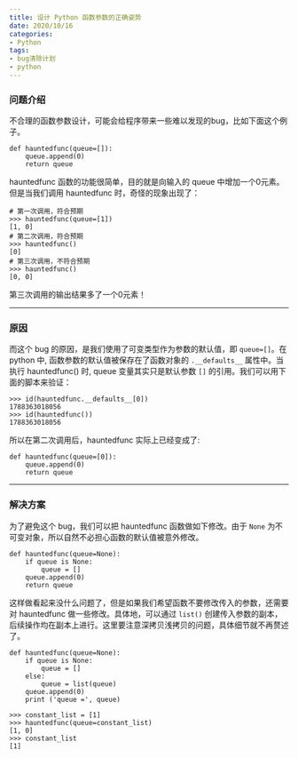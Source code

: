 ```yaml
---
title: 设计 Python 函数参数的正确姿势
date: 2020/10/16
categories: 
- Python
tags:
- bug清除计划 
- python
---
```


   

### 问题介绍


不合理的函数参数设计，可能会给程序带来一些难以发现的bug，比如下面这个例子。

```
def hauntedfunc(queue=[]):
    queue.append(0)
    return queue
```

hauntedfunc 函数的功能很简单，目的就是向输入的 queue 中增加一个0元素。但是当我们调用
hauntedfunc 时，奇怪的现象出现了：

```
# 第一次调用，符合预期
>>> hauntedfunc(queue=[1])
[1, 0]
# 第二次调用，符合预期
>>> hauntedfunc()
[0]
# 第三次调用，不符合预期
>>> hauntedfunc()
[0, 0]
```
第三次调用的输出结果多了一个0元素！

---
### 原因

而这个 bug 的原因，是我们使用了可变类型作为参数的默认值，即 `queue=[]`。在 python 中, 函数参数的默认值被保存在了函数对象的 `.__defaults__` 属性中。当执行 hauntedfunc() 时, queue 变量其实只是默认参数 `[]` 的引用。我们可以用下面的脚本来验证：

```
>>> id(hauntedfunc.__defaults__[0])
1788363018056
>>> id(hauntedfunc())
1788363018056
```

所以在第二次调用后，hauntedfunc 实际上已经变成了:

```
def hauntedfunc(queue=[0]):
    queue.append(0)
    return queue
```

---
### 解决方案
为了避免这个 bug，我们可以把 hauntedfunc 函数做如下修改。由于 `None` 为不可变对象，所以自然不必担心函数的默认值被意外修改。

```
def hauntedfunc(queue=None):
    if queue is None:
        queue = []
    queue.append(0)
    return queue
```

这样做看起来没什么问题了，但是如果我们希望函数不要修改传入的参数，还需要对 hauntedfunc 做一些修改。具体地，可以通过 `list()` 创建传入参数的副本，后续操作均在副本上进行。这里要注意深拷贝浅拷贝的问题，具体细节就不再赘述了。

```
def hauntedfunc(queue=None):
    if queue is None:
        queue = []
    else:
        queue = list(queue)
    queue.append(0)
    print ('queue =', queue)
```
```
>>> constant_list = [1]
>>> hauntedfunc(queue=constant_list)
[1, 0]
>>> constant_list
[1]
```


